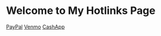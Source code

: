 <!DOCTYPE html>
<html lang="en">
<head>
    </style>
</head>
<body>
    <h1>Welcome to My Hotlinks Page</h1>
    <a href="https://www.ign.com" target="_blank">PayPal</a>
    <a href="https://www.gameinformer.com" target="_blank">Venmo</a>
    <a href="https://www.duckduckgo.com" target="_blank">CashApp</a>
</body>
</html>
